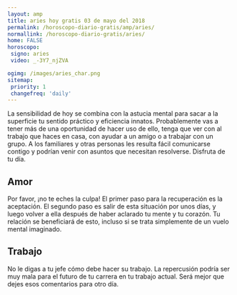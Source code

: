 ```yaml
---
layout: amp
title: aries hoy gratis 03 de mayo del 2018 
permalink: /horoscopo-diario-gratis/amp/aries/
normallink: /horoscopo-diario-gratis/aries/
home: FALSE
horoscopo:
 signo: aries
 video: _-3Y7_njZVA

ogimg: /images/aries_char.png
sitemap:
 priority: 1
 changefreq: 'daily'
---
```



La sensibilidad de hoy se combina con la astucia mental para sacar a la superficie tu sentido práctico y eficiencia innatos. Probablemente vas a tener más de una oportunidad de hacer uso de ello, tenga que ver con al trabajo que haces en casa, con ayudar a un amigo o a trabajar con un grupo. A los familiares y otras personas les resulta fácil comunicarse contigo y podrían venir con asuntos que necesitan resolverse. Disfruta de tu día.

## Amor

Por favor, ¡no te eches la culpa! El primer paso para la recuperación es la aceptación. El segundo paso es salir de esta situación por unos días, y luego volver a ella después de haber aclarado tu mente y tu corazón. Tu relación se beneficiará de esto, incluso si se trata simplemente de un vuelo mental imaginado.

## Trabajo

No le digas a tu jefe cómo debe hacer su trabajo. La repercusión podría ser muy mala para el futuro de tu carrera en tu trabajo actual. Será mejor que dejes esos comentarios para otro día.